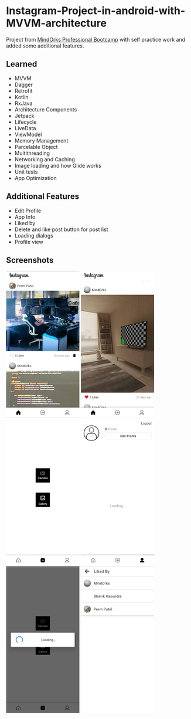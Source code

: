 # Instagram-Project-in-android-with-MVVM-architecture 
Project from [MindOrks Professional Bootcamp](https://bootcamp.mindorks.com/) with self practice work and added some additional features.

## Learned
  - MVVM
  - Dagger
  - Retrofit
  - Kotlin
  - RxJava
  - Architecture Components
  - Jetpack
  - Lifecycle
  - LiveData
  - ViewModel
  - Memory Management
  - Parcelable Object
  - Multithreading
  - Networking and Caching
  - Image loading and how Glide works
  - Unit tests
  - App Optimization
  
## Additional Features
  - Edit Profile
  - App Info
  - Liked by
  - Delete and like post button for post list
  - Loading dialogs
  - Profile view
  
  ## Screenshots
<img src="/screenshots/s1.jpg" height="400">&nbsp;<img src="/screenshots/s2.jpg" height="400">&nbsp;<img src="/screenshots/s3.jpg" height="400">&nbsp;<img src="/screenshots/s4.jpg" height="400">&nbsp;<img src="/screenshots/s5.jpg" height="400">&nbsp;<img src="/screenshots/s6.jpg" height="400">&nbsp;
